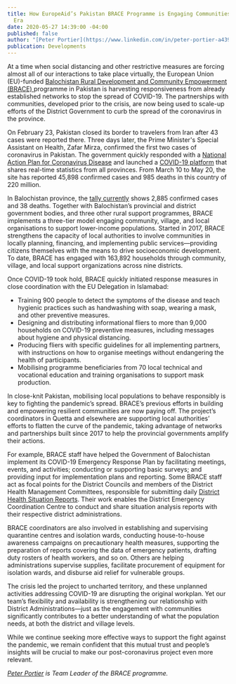 ```yaml
---
title: How EuropeAid’s Pakistan BRACE Programme is Engaging Communities in the COVID-19
  Era
date: 2020-05-27 14:39:00 -04:00
published: false
author: "[Peter Portier](https://www.linkedin.com/in/peter-portier-a439b725/)"
publication: Developments
---
```


At a time when social distancing and other restrictive measures are forcing almost all of our interactions to take place virtually, the European Union (EU)-funded [Balochistan Rural Development and Community Empowerment (BRACE) ](https://www.dai.com/our-work/projects/pakistan-balochistan-rural-development-and-community-empowerment-programme-brace)programme in Pakistan is harvesting responsiveness from already established networks to stop the spread of COVID-19. The partnerships with communities, developed prior to the crisis, are now being used to scale-up efforts of the District Government to curb the spread of the coronavirus in the province.




 
On February 23, Pakistan closed its border to travelers from Iran after 43 cases were reported there. Three days later, the Prime Minister's Special Assistant on Health, Zafar Mirza, confirmed the first two cases of coronavirus in Pakistan. The government quickly responded with a [National Action Plan for Coronavirus Disease](https://www.nih.org.pk/wp-content/uploads/2020/03/COVID-19-NAP-V2-13-March-2020.pdf) and launched a [COVID-19 platform](http://covid.gov.pk/stats/pakistan) that shares real-time statistics from all provinces. From March 10 to May 20, the site has reported 45,898 confirmed cases and 985 deaths in this country of 220 million. 

In Balochistan province, the [tally currently](http://covid.gov.pk/stats/balochistan) shows 2,885 confirmed cases and 38 deaths. Together with Balochistan’s provincial and district government bodies, and three other rural support programmes, BRACE implements a three-tier model engaging community, village, and local organisations to support lower-income populations. Started in 2017, BRACE strengthens the capacity of local authorities to involve communities in locally planning, financing, and implementing public services—providing citizens themselves with the means to drive socioeconomic development. To date, BRACE has engaged with 163,892 households through community, village, and local support organizations across nine districts. 

Once COVID-19 took hold, BRACE quickly initiated response measures in close coordination with the EU Delegation in Islamabad:
* Training 900 people to detect the symptoms of the disease and teach hygienic practices such as handwashing with soap, wearing a mask, and other preventive measures.
* Designing and distributing informational fliers to more than 9,000 households on COVID-19 preventive measures, including messages about hygiene and physical distancing.
* Producing fliers with specific guidelines for all implementing partners, with instructions on how to organise meetings without endangering the health of participants.
* Mobilising programme beneficiaries from 70 local technical and vocational education and training organisations to support mask production. 

In close-knit Pakistan, mobilising local populations to behave responsibly is key to fighting the pandemic’s spread. BRACE’s previous efforts in building and empowering resilient communities are now paying off. The project’s coordinators in Quetta and elsewhere are supporting local authorities’ efforts to flatten the curve of the pandemic, taking advantage of networks and partnerships built since 2017 to help the provincial governments amplify their actions.

For example, BRACE staff have helped the Government of Balochistan implement its COVID-19 Emergency Response Plan by facilitating meetings, events, and activities; conducting or supporting basic surveys; and providing input for implementation plans and reporting. Some BRACE staff act as focal points for the District Councils and members of the District Health Management Committees, responsible for submitting daily [District Health Situation Reports](http://www.rspn.org/index.php/covid-19/#parentVerticalTab1). Their work enables the District Emergency Coordination Centre to conduct and share situation analysis reports with their respective district administrations. 

BRACE coordinators are also involved in establishing and supervising quarantine centres and isolation wards, conducting house-to-house awareness campaigns on precautionary health measures, supporting the preparation of reports covering the data of emergency patients, drafting duty rosters of health workers, and so on. Others are helping administrations supervise supplies, facilitate procurement of equipment for isolation wards, and disburse aid relief for vulnerable groups.

The crisis led the project to uncharted territory, and these unplanned activities addressing COVID-19 are disrupting the original workplan. Yet our team’s flexibility and availability is strengthening our relationship with District Administrations—just as the engagement with communities significantly contributes to a better understanding of what the population needs, at both the district and village levels. 

While we continue seeking more effective ways to support the fight against the pandemic, we remain confident that this mutual trust and people’s insights will be crucial to make our post-coronavirus project even more relevant.

*[Peter Portier](https://www.linkedin.com/in/peter-portier-a439b725/) is Team Leader of the BRACE programme.*